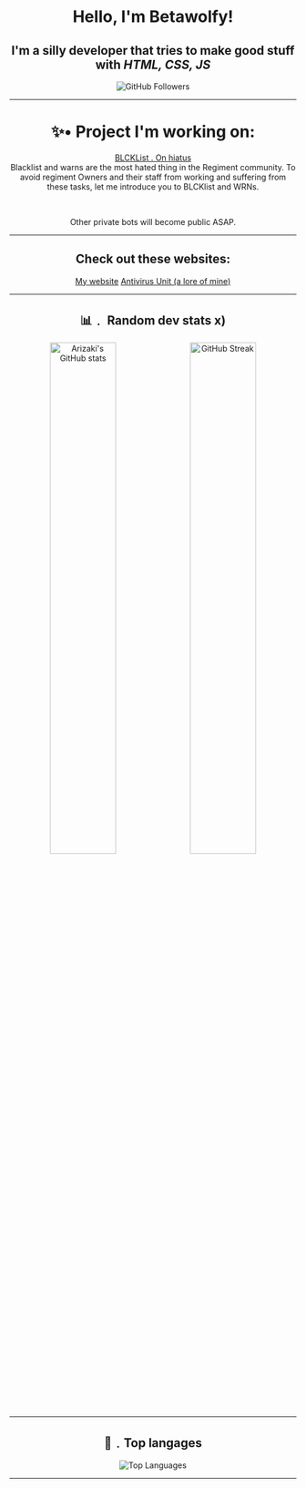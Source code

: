 <h1 align="center">Hello, I'm Betawolfy!</h1>
<h2 align="center">I'm a silly developer that tries to make good stuff with <i>HTML, CSS, JS</i></h2>
<p align="center">
  <img src="https://img.shields.io/github/followers/Betawolfy?label=Followers&style=social" alt="GitHub Followers" />
</p>

---
<h1 align="center">✨• Project I'm working on:</h1>
<p align="center">
  <a href="https://github.com/Betawolfy/BLCKlist">BLCKList  . On hiatus</a><br>
  Blacklist and warns are the most hated thing in the Regiment community. To avoid regiment Owners and their staff from working and suffering from these tasks, let me introduce you to BLCKlist and WRNs.
</p>
<br>
<p align="center">
  Other private bots will become public ASAP.
</p>

---

<h2 align="center"> Check out these websites:</h2>
<p align="center"> <a href="https://betawolfy.xyz">My website</a> <a href="https://antivirusunite.com">Antivirus Unit (a lore of mine)</a>

---

<h2 align="center">📊﹒ Random dev stats x)</h2>

<p align="center">
  <img width="48%" src="https://github-readme-stats.vercel.app/api?username=Betawolfy&show_icons=true&theme=tokyonight&count_private=true&include_all_commits=true" alt="Arizaki's GitHub stats" />
  <img width="48%" src="https://github-readme-streak-stats.herokuapp.com/?user=Betawolfy&theme=tokyonight" alt="GitHub Streak" />
</p>

---

<h2 align="center">🌟﹒Top langages</h2>

<p align="center">
  <img src="https://github-readme-stats.vercel.app/api/top-langs/?username=Betawolfy&layout=compact&langs_count=4&theme=tokyonight" alt="Top Languages" />
</p>

---
